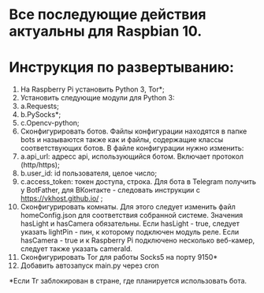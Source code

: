 # Все последующие действия актуальны для Raspbian 10.
# Инструкция по развертыванию:
1. На Raspberry Pi установить Python 3, Tor*;
1. Установить следующие модули для Python 3:
  1. a.Requests;
  1. b.PySocks*;
  1. c.Opencv-python;
1. Сконфигурировать ботов. Файлы конфигурации находятся в папке bots и называются также как и файлы, содержащие классы соответствующих ботов. В файле конфигурации нужно изменить:
  1. a.api_url: адресс api, использующийся ботом. Включает протокол (http/https);
  1. b.user_id: id пользователя, целое число;
  1. c.access_token: токен доступа, строка. Для бота в Telegram получить у BotFather, для ВКонтакте - следовать инструкции с https://vkhost.github.io/ ;
1.  Сконфигурировать комнаты. Для этого следует изменить файл homeConfig.json для соответствия собранной системе. Значения hasLight и hasCamera обязательны. Если hasLight - true, следует указать lightPin - пин, к которому подключен модуль реле. Если hasCamera - true и к Raspberry Pi подключено несколько веб-камер, следует также указать cameraId.
1. Сконфигурировать Tor для работы Socks5 на порту 9150*
1. Добавить автозапуск main.py через cron

*Если Тг заблокирован в стране, где планируется использовать бота.

